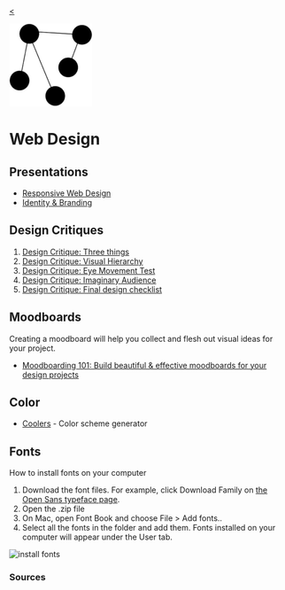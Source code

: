 
[<](../../README.md)

![network diagram](../../assets/img/logos/network-black-clear-150sq.png)

# Web Design



## Presentations

- [Responsive Web Design](https://docs.google.com/presentation/d/1BiIHVEQjmIb2k2vB6N3x1g_S3KSLyZq2YCniq1ONjg8/edit#slide=id.p)
- [Identity & Branding](https://docs.google.com/presentation/d/1exnY8fjVsOc3bKZFESJIM2s4JKxhqg_oASPDPokSfrE/edit#slide=id.p)


## Design Critiques

1. [Design Critique: Three things](https://docs.google.com/presentation/d/1BiIHVEQjmIb2k2vB6N3x1g_S3KSLyZq2YCniq1ONjg8/edit#slide=id.ga1e6b74fb3_0_5)
1. [Design Critique: Visual Hierarchy](https://docs.google.com/presentation/d/1BiIHVEQjmIb2k2vB6N3x1g_S3KSLyZq2YCniq1ONjg8/edit#slide=id.g6c9d5c036c_0_13)
1. [Design Critique: Eye Movement Test](https://docs.google.com/presentation/d/1BiIHVEQjmIb2k2vB6N3x1g_S3KSLyZq2YCniq1ONjg8/edit#slide=id.gf16dac508b_0_0)
1. [Design Critique: Imaginary Audience](https://docs.google.com/presentation/d/1BiIHVEQjmIb2k2vB6N3x1g_S3KSLyZq2YCniq1ONjg8/edit#slide=id.gf16dac508b_0_0)
1. [Design Critique: Final design checklist](https://docs.google.com/presentation/d/1BiIHVEQjmIb2k2vB6N3x1g_S3KSLyZq2YCniq1ONjg8/edit#slide=id.gf7e0af7835_0_0)






## Moodboards

Creating a moodboard will help you collect and flesh out visual ideas for your project.

- [Moodboarding 101: Build beautiful & effective moodboards for your design projects](https://dribbble.com/stories/2020/11/06/how-to-create-moodboards)


## Color

- [Coolers](https://coolors.co/) - Color scheme generator




## Fonts

How to install fonts on your computer

1. Download the font files. For example, click Download Family on [the Open Sans typeface page](https://fonts.google.com/specimen/Open+Sans?query=open+sans).
1. Open the .zip file
1. On Mac, open Font Book and choose File > Add fonts..
1. Select all the fonts in the folder and add them. Fonts installed on your computer will appear under the User tab.

![install fonts](../../assets/img/fonts-install.png)



<!--


## Design Inspiration

### Studios & Agencies

- [hellomonday.com](https://www.hellomonday.com/)
- [animade.tv](https://animade.tv/)
- [divergentdesignlab.org](https://divergentdesignlab.org/)
- [deptagency.com](https://www.deptagency.com/en-us/)
- [stefanieposavec.com](https://www.stefanieposavec.com/) 
- [kissmeimpolish.com](http://kissmeimpolish.com/)
- [vvsgroup.ch](http://vvsgroup.ch/)
- [morphocode.com/work](https://morphocode.com/work/)
- [lokidesign.net](https://www.lokidesign.net/)
- [offc.co](http://www.offc.co/web/work.php)
- [etterstudio.com](http://www.etterstudio.com/en/)
- [variable.io](http://variable.io/)


### Design Collections

- [siteinspire.com](https://www.siteinspire.com/)
- [awwwards.com](https://www.awwwards.com/)
- [dribbble.com](https://dribbble.com/search/web%20design)
- [bestwebgallery.com](http://bestwebgallery.com/)
- [unmatchedstyle.com](http://unmatchedstyle.com/gallery) -->



### Sources

